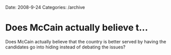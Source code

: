 Date: 2008-9-24
Categories: /archive

# Does McCain actually believe t...

Does McCain actually believe that the country is better served by having the candidates go into hiding instead of debating the issues?
